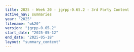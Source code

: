 ```yaml
---
title: 2025 - Week 20 - jgrpp-0.65.2 - 3rd Party Content
active_nav: summaries
year: "2025"
filename: "wk20"
version: "jgrpp-0.65.2"
start_date: "2025-05-12"
end_date: "2025-05-18"
layout: "summary_content"
---
```

